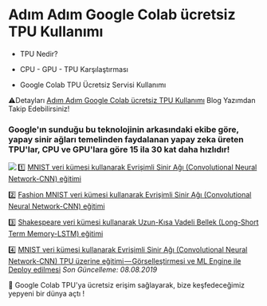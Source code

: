 
# Adım Adım Google Colab ücretsiz TPU Kullanımı
* TPU Nedir?

* CPU - GPU - TPU Karşılaştırması

* Google Colab TPU Ücretsiz Servisi Kullanımı

⚠️Detayları [Adım Adım Google Colab ücretsiz TPU Kullanımı](https://medium.com/@ayyucekizrak/ad%C4%B1m-ad%C4%B1m-google-colab-%C3%BCcretsiz-tpu-kullan%C4%B1m%C4%B1-621dc6e5487d) Blog Yazımdan Takip Edebilirsiniz!

### Google'ın sunduğu bu teknolojinin arkasındaki ekibe göre, yapay sinir ağları temelinden faydalanan yapay zeka üreten TPU'lar, CPU ve GPU'lara göre 15 ila 30 kat daha hızlıdır!
<img align="left" src="https://i.ytimg.com/vi/78P0pBj-i4c/maxresdefault.jpg">


1️⃣ [MNIST veri kümesi kullanarak Evrişimli Sinir Ağı (Convolutional Neural Network-CNN) eğitimi](https://colab.research.google.com/github/ayyucekizrak/Udemy_DerinOgrenmeyeGiris/blob/master/GoogleColab_TPU_Kullanimi/MNIST_TPU_Egitim.ipynb)

2️⃣ [Fashion MNIST veri kümesi kullanarak Evrişimli Sinir Ağı (Convolutional Neural Network-CNN) eğitimi](https://colab.research.google.com/github/ayyucekizrak/Udemy_DerinOgrenmeyeGiris/blob/master/GoogleColab_TPU_Kullanimi/Fashion_MNIST_TPU_Egitimi.ipynb)

3️⃣ [Shakespeare veri kümesi kullanarak Uzun-Kısa Vadeli Bellek (Long-Short Term Memory-LSTM) eğitimi](https://colab.research.google.com/github/ayyucekizrak/Udemy_DerinOgrenmeyeGiris/blob/master/GoogleColab_TPU_Kullanimi/LSTM__TPU_Egitimi.ipynb)

4️⃣ [MNIST veri kümesi kullanarak Evrişimli Sinir Ağı (Convolutional Neural Network-CNN) TPU üzerine eğitimi — Görselleştirmesi ve ML Engine ile Deploy edilmesi](https://colab.research.google.com/drive/1TGjh7hrUPHy2x1_sqlRbr2pk5WmakDdc) _Son Güncelleme: 08.08.2019_

🌈 Google Colab TPU'ya ücretsiz erişim sağlayarak, bize keşfedeceğimiz yepyeni bir dünya açtı !
